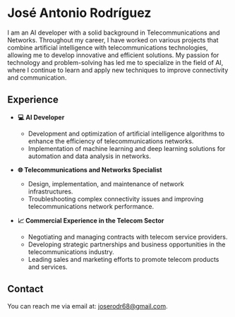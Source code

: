 # José Antonio Rodríguez

I am an AI developer with a solid background in Telecommunications and Networks. Throughout my career, I have worked on various projects that combine artificial intelligence with telecommunications technologies, allowing me to develop innovative and efficient solutions. My passion for technology and problem-solving has led me to specialize in the field of AI, where I continue to learn and apply new techniques to improve connectivity and communication.

## Experience

- **💻 AI Developer**
  - Development and optimization of artificial intelligence algorithms to enhance the efficiency of telecommunications networks.
  - Implementation of machine learning and deep learning solutions for automation and data analysis in networks.

- **🌐 Telecommunications and Networks Specialist**
  - Design, implementation, and maintenance of network infrastructures.
  - Troubleshooting complex connectivity issues and improving telecommunications network performance.

- **📈 Commercial Experience in the Telecom Sector**
  - Negotiating and managing contracts with telecom service providers.
  - Developing strategic partnerships and business opportunities in the telecommunications industry.
  - Leading sales and marketing efforts to promote telecom products and services.

## Contact

You can reach me via email at: [joserodr68@gmail.com](mailto:joserodr68@gmail.com).
